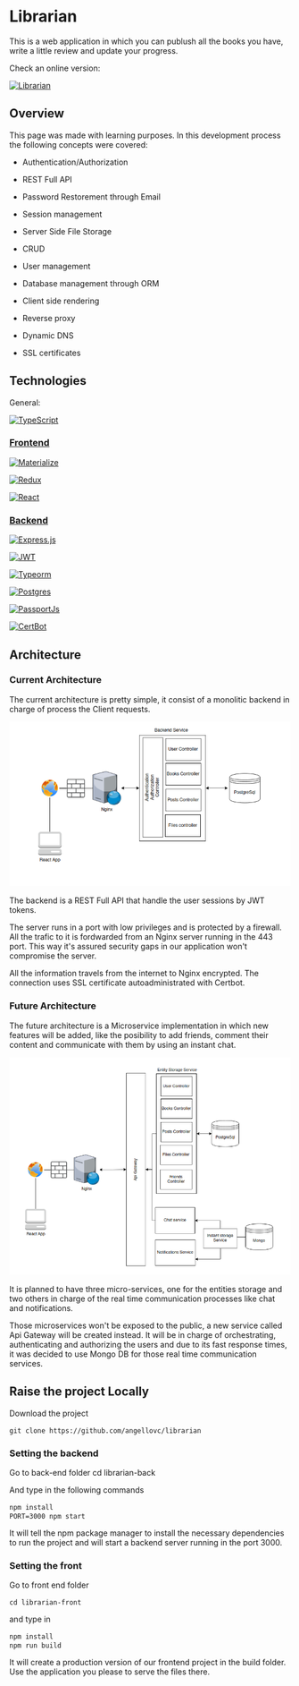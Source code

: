 # Librarian

This is a web application in which you can publush all the books you have, write a little review and update your progress.

Check an online version: 

[![Librarian](https://img.shields.io/badge/%F0%9F%93%95-Go_To_Librarian_online-brown)](https://angello.ddns.net/auth)


## Overview
This page was made with learning purposes. In this development process the following concepts were covered:

- Authentication/Authorization

- REST Full API

- Password Restorement through Email

- Session management

- Server Side File Storage 

- CRUD

- User management

- Database management through ORM

- Client side rendering

- Reverse proxy

- Dynamic DNS

- SSL certificates

## Technologies

General:

[![TypeScript](https://img.shields.io/badge/typescript-%23007ACC.svg?style=for-the-badge&logo=typescript&logoColor=white)](https://www.typescriptlang.org)


### [Frontend](./librarian-front/)


[![Materialize](https://img.shields.io/badge/-Materialize%20for%20React-8f2a22)](https://react-materialize.github.io)

[![Redux](https://img.shields.io/badge/redux-%23593d88.svg?style=for-the-badge&logo=redux&logoColor=white)](https://redux.js.org/)

[![React](https://img.shields.io/badge/react-%2320232a.svg?style=for-the-badge&logo=react&logoColor=%2361DAFB)](https://reactjs.org)


### [Backend](./librarian-back/)

[![Express.js](https://img.shields.io/badge/express.js-%23404d59.svg?style=for-the-badge&logo=express&logoColor=%2361DAFB)](https://expressjs.com)

[![JWT](https://img.shields.io/badge/JWT-black?style=for-the-badge&logo=JSON%20web%20tokens)](https://jwt.io/)

[![Typeorm](https://img.shields.io/badge/-Typeorm-blue)](https://typeorm.io)

[![Postgres](https://img.shields.io/badge/postgres-%23316192.svg?style=for-the-badge&logo=postgresql&logoColor=white)](https://www.postgresql.org)

[![PassportJs](https://img.shields.io/badge/Passport-Js-yellow)](https://www.passportjs.org)

[![CertBot](https://img.shields.io/badge/Certbot-SSL-green)](https://certbot.eff.org/)

## Architecture

### Current Architecture

The current architecture is pretty simple, it consist of a monolitic backend in charge of process the Client requests.

![Current-Architecture](./.assets/architecture1.png)

The backend is a REST Full API that handle the user sessions by JWT tokens.

The server runs in a port with low privileges and is protected by a firewall. All the trafic to it is fordwarded from an Nginx server running in the 443 port. This way it's assured security gaps in our application won't compromise the server.

All the information travels from the internet to Nginx encrypted. The connection uses SSL certificate autoadministrated with Certbot.

### Future Architecture

The future architecture is a Microservice implementation in which new features will be added, like the posibility to add friends, comment their content and communicate with them by using an instant chat. 

![Current-Architecture](./.assets/Architecture2.png)

It is planned to have three micro-services, one for the entities storage and two others in charge of the real time communication processes like chat and notifications.

Those microservices won't be exposed to the public, a new service called Api Gateway will be created instead. It will be in charge of orchestrating, authenticating and authorizing the users and due to its fast response times, it was decided to use Mongo DB for those real time communication services.

## Raise the project Locally

Download the project 

    git clone https://github.com/angellovc/librarian

### Setting the backend
Go to back-end folder
    cd librarian-back

And type in the following commands

    npm install
    PORT=3000 npm start

It will tell the npm package manager to install the necessary dependencies to run the project and will start a backend server running in the port 3000.

### Setting the front
Go to front end folder

    cd librarian-front

and type in

    npm install
    npm run build

It will create a production version of our frontend project in the build folder. Use the application you please to serve the files there.

